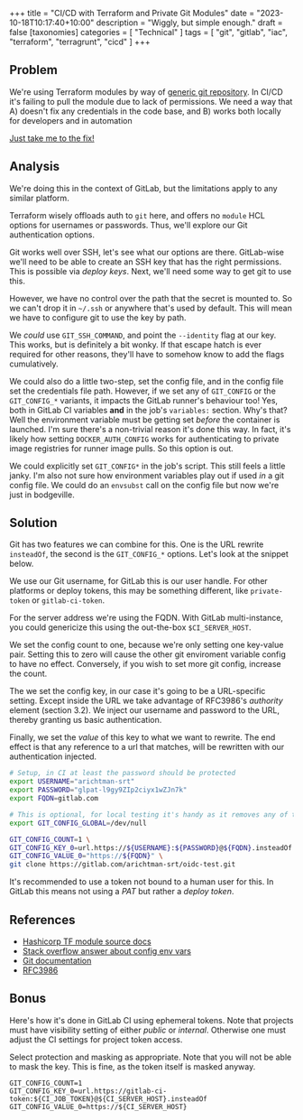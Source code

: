 +++
title = "CI/CD with Terraform and Private Git Modules"
date = "2023-10-18T10:17:40+10:00"
description = "Wiggly, but simple enough."
draft = false
[taxonomies]
categories = [ "Technical" ]
tags = [ "git", "gitlab", "iac", "terraform", "terragrunt", "cicd" ]
+++

## Problem

We're using Terraform modules by way of [generic git repository](https://developer.hashicorp.com/terraform/language/modules/sources#generic-git-repository).
In CI/CD it's failing to pull the module due to lack of permissions.
We need a way that A) doesn't fix any credentials in the code base, and B) works both locally for developers and in automation

[Just take me to the fix!](#solution)

## Analysis

We're doing this in the context of GitLab, but the limitations apply to any similar platform.

Terraform wisely offloads auth to `git` here, and offers no `module` HCL options for usernames or passwords.
Thus, we'll explore our Git authentication options.

Git works well over SSH, let's see what our options are there.
GitLab-wise we'll need to be able to create an SSH key that has the right permissions.
This is possible via _deploy keys_.
Next, we'll need some way to get git to use this.

However, we have no control over the path that the secret is mounted to.
So we can't drop it in `~/.ssh` or anywhere that's used by default.
This will mean we have to configure git to use the key by path.

We _could_ use `GIT_SSH_COMMAND`, and point the `--identity` flag at our key.
This works, but is definitely a bit wonky.
If that escape hatch is ever required for other reasons, they'll have to somehow know to add the flags cumulatively.

We could also do a little two-step, set the config file, and in the config file set the credentials file path.
However, if we set any of `GIT_CONFIG` or the `GIT_CONFIG_*` variants, it impacts the GitLab runner's behaviour too!
Yes, both in GitLab CI variables **and** in the job's `variables:` section.
Why's that? Well the environment variable must be getting set _before_ the container is launched.
I'm sure there's a non-trivial reason it's done this way.
In fact, it's likely how setting `DOCKER_AUTH_CONFIG` works for authenticating to private image registries for runner image pulls.
So this option is out.

We could explicitly set `GIT_CONFIG*` in the job's script.
This still feels a little janky.
I'm also not sure how environment variables play out if used _in_ a git config file.
We could do an `envsubst` call on the config file but now we're just in bodgeville.

## Solution

Git has two features we can combine for this.
One is the URL rewrite `insteadOf`, the second is the `GIT_CONFIG_*` options.
Let's look at the snippet below.
<!-- Don't worry about the token, it's never been valid -->

We use our Git username, for GitLab this is our user handle.
For other platforms or deploy tokens, this may be something different, like `private-token` or `gitlab-ci-token`.

For the server address we're using the FQDN.
With GitLab multi-instance, you could genericize this using the out-the-box `$CI_SERVER_HOST`.

We set the config count to one, because we're only setting one key-value pair.
Setting this to zero will cause the other git enviroment variable config to have no effect.
Conversely, if you wish to set more git config, increase the count.

The we set the config key, in our case it's going to be a URL-specific setting.
Except inside the URL we take advantage of RFC3986's _authority_ element (section 3.2).
We inject our username and password to the URL, thereby granting us basic authentication.

Finally, we set the *value* of this key to what we want to rewrite.
The end effect is that any reference to a url that matches, will be rewritten with our authentication injected.

```bash
# Setup, in CI at least the password should be protected
export USERNAME="arichtman-srt"
export PASSWORD="glpat-l9gy9ZIp2ciyx1wZJn7k"
export FQDN=gitlab.com

# This is optional, for local testing it's handy as it removes any of the actual machine's config from the equation
export GIT_CONFIG_GLOBAL=/dev/null

GIT_CONFIG_COUNT=1 \
GIT_CONFIG_KEY_0=url.https://${USERNAME}:${PASSWORD}@${FQDN}.insteadOf \
GIT_CONFIG_VALUE_0="https://${FQDN}" \
git clone https://gitlab.com/arichtman-srt/oidc-test.git
```

It's recommended to use a token not bound to a human user for this.
In GitLab this means not using a _PAT_ but rather a _deploy token_.

## References

- [Hashicorp TF module source docs](https://developer.hashicorp.com/terraform/language/modules/sources#generic-git-repository)
- [Stack overflow answer about config env vars](https://stackoverflow.com/a/68697328)
- [Git documentation](https://git-scm.com/book/en/v2/Git-Internals-Environment-Variables)
- [RFC3986](https://datatracker.ietf.org/doc/html/rfc3986)

## Bonus

Here's how it's done in GitLab CI using ephemeral tokens.
Note that projects must have visibility setting of either _public_ or _internal_.
Otherwise one must adjust the CI settings for project token access.

Select protection and masking as appropriate.
Note that you will not be able to mask the key.
This is fine, as the token itself is masked anyway.

```shell
GIT_CONFIG_COUNT=1
GIT_CONFIG_KEY_0=url.https://gitlab-ci-token:${CI_JOB_TOKEN}@${CI_SERVER_HOST}.insteadOf
GIT_CONFIG_VALUE_0=https://${CI_SERVER_HOST}
```
